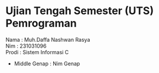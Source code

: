 # Ujian Tengah Semester (UTS) Pemrograman
<div> Nama : Muh.Daffa Nashwan Rasya </div>
<div> Nim : 231031096 </div>
<div> Prodi : Sistem Informasi C </div>

* Middle Genap : Nim Genap 
